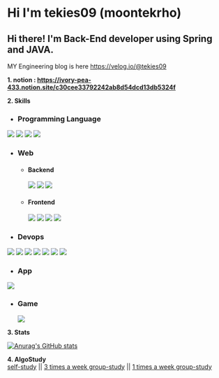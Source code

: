 # Hi I'm tekies09 (moontekrho)

##  Hi there! I'm Back-End developer using Spring and JAVA.  

MY Engineering blog is here  https://velog.io/@tekies09
  
**1. notion :  https://ivory-pea-433.notion.site/c30cee33792242ab8d54dcd13db5324f**  

**2. Skills**  
  - ### Programming Language 
<img src="https://img.shields.io/badge/JAVA-007396?style=for-the-badge&logo=java&logoColor=white"> <img src="https://img.shields.io/badge/C Sharp-239120?style=for-the-badge&logo=C Sharp&logoColor=white">  <img src="https://img.shields.io/badge/Kotlin-7F52FF?style=for-the-badge&logo=kotlin&logoColor=white"/>         <img src="https://img.shields.io/badge/python-3776AB?style=for-the-badge&logo=python&logoColor=white"><br>
  - ### Web  
    - #### Backend 
       <img src="https://img.shields.io/badge/Spring-6DB33F?style=for-the-badge&logo=Spring&logoColor=white"> <img src="https://img.shields.io/badge/mysql-4479A1?style=for-the-badge&logo=mysql&logoColor=white">   <img src="https://img.shields.io/badge/mongoDB-47A248?style=for-the-badge&logo=MongoDB&logoColor=white"> <br>
    - #### Frontend 
       <img src="https://img.shields.io/badge/bootstrap-7952B3?style=for-the-badge&logo=bootstrap&logoColor=white">  <img src="https://img.shields.io/badge/vue.js-4FC08D?style=for-the-badge&logo=vue.js&logoColor=white"> <img src="https://img.shields.io/badge/javascript-F7DF1E?style=for-the-badge&logo=javascript&logoColor=black">  <img src="https://img.shields.io/badge/Xml-E34F26?style=for-the-badge&logo=HTML5&logoColor=white"/> <br>
  - ### Devops 
  <img src="https://img.shields.io/badge/AmazonEC2-232F3E?style=for-the-badge&logo=Amazon AWS&logoColor=white">   <img src="https://img.shields.io/badge/git-F05032?style=for-the-badge&logo=git&logoColor=white"> <img src="https://img.shields.io/badge/Hadoop-66ccFF?style=for-the-badge&logo=ApacheHadoop&logoColor=black"> <img src="https://img.shields.io/badge/Kubernetes-326CE5?style=for-the-badge&logo=Kubernetes&logoColor=white"> <img src="https://img.shields.io/badge/NGINX-009639?style=for-the-badge&logo=NGINX&logoColor=white"> <img src="https://img.shields.io/badge/Docker-2496ED?style=for-the-badge&logo=Docker&logoColor=white"> <img src="https://img.shields.io/badge/Jenkins-D24939?style=for-the-badge&logo=Jenkins&logoColor=white"> 
  <br>
  - ### App 
   <img src="https://img.shields.io/badge/Android-3DDC84?style=for-the-badge&logo=Android&logoColor=white"/> <br>
  - ### Game 
    <img src="https://img.shields.io/badge/Unity-FFFFFF?style=for-the-badge&logo=Unity&logoColor=black"> <br>

    
  
**3. Stats**  
  
[![Anurag's GitHub stats](https://github-readme-stats.vercel.app/api?username=tekies09)](https://github.com/anuraghazra/github-readme-stats)


**4. AlgoStudy**  
[self-study](https://github.com/tekies09/Algo)  || 
[3 times a week group-study](https://github.com/DailyPSStudy/Algo)  || 
[1 times a week group-study](https://github.com/incheon-kim/leftovers-algo)
